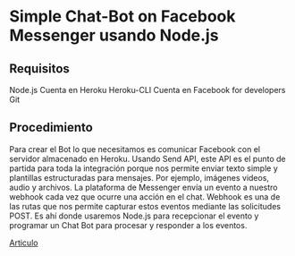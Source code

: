 # Simple Chat-Bot on Facebook Messenger usando Node.js

## Requisitos
Node.js
Cuenta en Heroku
Heroku-CLI
Cuenta en Facebook for developers
Git

## Procedimiento
Para crear el Bot lo que necesitamos es comunicar Facebook con el servidor almacenado en Heroku. Usando Send API, este API es el punto de partida para toda la integración porque nos permite enviar texto simple y plantillas estructuradas para mensajes. Por ejemplo, imágenes videos, audio y archivos.
La plataforma de Messenger envía un evento a nuestro webhook cada vez que ocurre una acción en el chat. Webhook es una de las rutas que nos permite capturar estos eventos mediante las solicitudes POST. Es ahí donde usaremos Node.js para recepcionar el evento y programar un Chat Bot para procesar y responder a los eventos.

[Articulo](https://medium.com/cmaquera/crear-un-simple-chat-bot-on-facebook-messenger-usando-node-js-c0ed373bddda)

